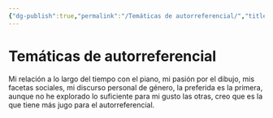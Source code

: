 ```yaml
---
{"dg-publish":true,"permalink":"/Temáticas de autorreferencial/","title":"Temáticas de autorreferencial","tags":["Idea",""],"created":"2023-04-24T16:40:48.556-05:00","updated":"2023-09-08T19:36:08.005-05:00"}
---
```



# Temáticas de autorreferencial

Mi relación a lo largo del tiempo con el piano, mi pasión por el dibujo, mis facetas sociales, mi discurso personal de género, la preferida es la primera, aunque no he explorado lo suficiente para mi gusto las otras, creo que es la que tiene más jugo para el autorreferencial.
